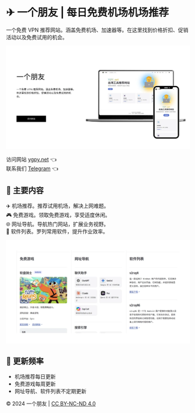 # ✈ 一个朋友 | 每日免费机场机场推荐

一个免费 VPN 推荐网站。涵盖免费机场、加速器等。在这里找到价格折扣、促销活动以及免费试用的机会。

![一个免费 VPN 推荐网站](ygpy_net.webp)

访问网站 [ygpy.net](https://ygpy.net/) 👈  
联系我们 [Telegram](https://t.me/sxtnbhz) 👈  

## 📄 主要内容

✈️ 机场推荐。推荐试用机场，解决上网难题。  
🎮 免费游戏。领取免费游戏，享受适度休闲。  
🌐 网址导航。导航热门网站，扩展业务视野。  
💾 软件列表。罗列常用软件，提升作业效率。  

![出海工具推荐网站](ygpy.webp)

## 🔄 更新频率

- 机场推荐每日更新
- 免费游戏每周更新
- 网址导航、软件列表不定期更新

© 2024 一个朋友 | [CC BY-NC-ND 4.0](https://creativecommons.org/licenses/by-nc-nd/4.0/?ref=chooser-v1)
